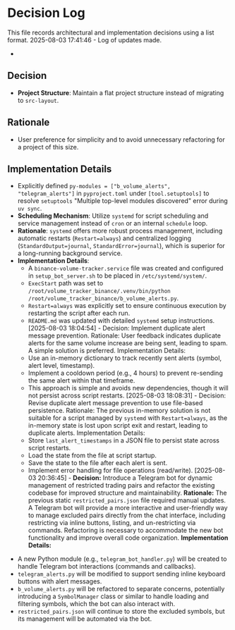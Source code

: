 # Decision Log

This file records architectural and implementation decisions using a list format.
2025-08-03 17:41:46 - Log of updates made.

*

## Decision

*   **Project Structure**: Maintain a flat project structure instead of migrating to `src-layout`.

## Rationale

*   User preference for simplicity and to avoid unnecessary refactoring for a project of this size.

## Implementation Details

*   Explicitly defined `py-modules = ["b_volume_alerts", "telegram_alerts"]` in `pyproject.toml` under `[tool.setuptools]` to resolve `setuptools` "Multiple top-level modules discovered" error during `uv sync`.
*   **Scheduling Mechanism**: Utilize `systemd` for script scheduling and service management instead of `cron` or an internal `schedule` loop.
*   **Rationale**: `systemd` offers more robust process management, including automatic restarts (`Restart=always`) and centralized logging (`StandardOutput=journal`, `StandardError=journal`), which is superior for a long-running background service.
*   **Implementation Details**:
    *   A `binance-volume-tracker.service` file was created and configured in `setup_bot_server.sh` to be placed in `/etc/systemd/system/`.
    *   `ExecStart` path was set to `/root/volume_tracker_binance/.venv/bin/python /root/volume_tracker_binance/b_volume_alerts.py`.
    *   `Restart=always` was explicitly set to ensure continuous execution by restarting the script after each run.
    *   `README.md` was updated with detailed `systemd` setup instructions.
[2025-08-03 18:04:54] - Decision: Implement duplicate alert message prevention.
Rationale: User feedback indicates duplicate alerts for the same volume increase are being sent, leading to spam. A simple solution is preferred.
Implementation Details:
    - Use an in-memory dictionary to track recently sent alerts (symbol, alert level, timestamp).
    - Implement a cooldown period (e.g., 4 hours) to prevent re-sending the same alert within that timeframe.
    - This approach is simple and avoids new dependencies, though it will not persist across script restarts.
[2025-08-03 18:08:31] - Decision: Revise duplicate alert message prevention to use file-based persistence.
Rationale: The previous in-memory solution is not suitable for a script managed by `systemd` with `Restart=always`, as the in-memory state is lost upon script exit and restart, leading to duplicate alerts.
Implementation Details:
    - Store `last_alert_timestamps` in a JSON file to persist state across script restarts.
    - Load the state from the file at script startup.
    - Save the state to the file after each alert is sent.
    - Implement error handling for file operations (read/write).
[2025-08-03 20:36:45] - **Decision:** Introduce a Telegram bot for dynamic management of restricted trading pairs and refactor the existing codebase for improved structure and maintainability.
**Rationale:** The previous static `restricted_pairs.json` file required manual updates. A Telegram bot will provide a more interactive and user-friendly way to manage excluded pairs directly from the chat interface, including restricting via inline buttons, listing, and un-restricting via commands. Refactoring is necessary to accommodate the new bot functionality and improve overall code organization.
**Implementation Details:**
- A new Python module (e.g., `telegram_bot_handler.py`) will be created to handle Telegram bot interactions (commands and callbacks).
- `telegram_alerts.py` will be modified to support sending inline keyboard buttons with alert messages.
- `b_volume_alerts.py` will be refactored to separate concerns, potentially introducing a `SymbolManager` class or similar to handle loading and filtering symbols, which the bot can also interact with.
- `restricted_pairs.json` will continue to store the excluded symbols, but its management will be automated via the bot.
